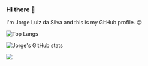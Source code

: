 ### Hi there 👋

I'm Jorge Luiz da Silva and this is my GitHub profile. 😊

![Top Langs](https://github-readme-stats.vercel.app/api/top-langs/?username=jlsilva01&layout=compact&show_icons=true&theme=dark)

![Jorge's GitHub stats](https://github-readme-stats.vercel.app/api?username=jlsilva01&show_icons=true&theme=dark)

<picture>
  <source
    srcset="https://github-readme-stats.vercel.app/api?username=jlsilva01&show_icons=true&theme=dark"
    media="(prefers-color-scheme: dark)"
  />
  <source
    srcset="https://github-readme-stats.vercel.app/api?username=jlsilva01&show_icons=true"
    media="(prefers-color-scheme: light), (prefers-color-scheme: no-preference)"
  />
  <img src="https://github-readme-stats.vercel.app/api?username=jlsilva01&show_icons=true" />
</picture>
